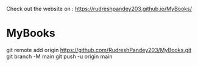 Check out the website on : https://rudreshpandey203.github.io/MyBooks/
# MyBooks
git remote add origin https://github.com/RudreshPandey203/MyBooks.git
git branch -M main
git push -u origin main
